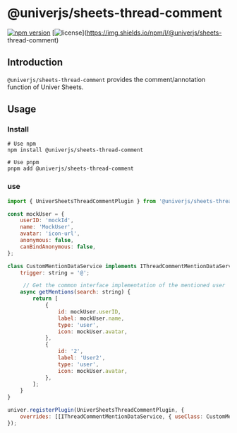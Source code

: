 # @univerjs/sheets-thread-comment

[![npm version](https://img.shields.io/npm/v/@univerjs/sheets-thread-comment)](https://npmjs.org/packages/@univerjs/sheets-thread-comment )
[![license](https://img.shields.io/npm/l/@univerjs/sheets-thread-comment)](https://img.shields.io/npm/l/@univerjs/sheets- thread-comment)

## Introduction

`@univerjs/sheets-thread-comment` provides the comment/annotation function of Univer Sheets.


## Usage

### Install

```shell
# Use npm
npm install @univerjs/sheets-thread-comment

# Use pnpm
pnpm add @univerjs/sheets-thread-comment
```

### use
```js
import { UniverSheetsThreadCommentPlugin } from '@univerjs/sheets-thread-comment';

const mockUser = {
    userID: 'mockId',
    name: 'MockUser',
    avatar: 'icon-url',
    anonymous: false,
    canBindAnonymous: false,
};

class CustomMentionDataService implements IThreadCommentMentionDataService {
    trigger: string = '@';

     // Get the common interface implementation of the mentioned user
    async getMentions(search: string) {
        return [
            {
                id: mockUser.userID,
                label: mockUser.name,
                type: 'user',
                icon: mockUser.avatar,
            },
            {
                id: '2',
                label: 'User2',
                type: 'user',
                icon: mockUser.avatar,
            },
        ];
    }
}

univer.registerPlugin(UniverSheetsThreadCommentPlugin, {
    overrides: [[IThreadCommentMentionDataService, { useClass: CustomMentionDataService }]],
});
```
